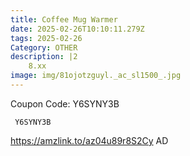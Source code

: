 ```yaml
---
title: Coffee Mug Warmer
date: 2025-02-26T10:10:11.279Z
tags: 2025-02-26
Category: OTHER
description: |2
    8.xx
image: img/81ojotzguyl._ac_sl1500_.jpg
---
```

C﻿oupon Code: Y6SYNY3B

<pre class="language-javascript"><code

class="language-javascript"> Y6SYNY3B </code></pre>

https://amzlink.to/az04u89r8S2Cy
AD